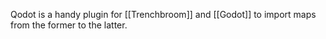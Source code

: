 Qodot is a handy plugin for [[Trenchbroom]] and [[Godot]] to import maps from the former to the latter.